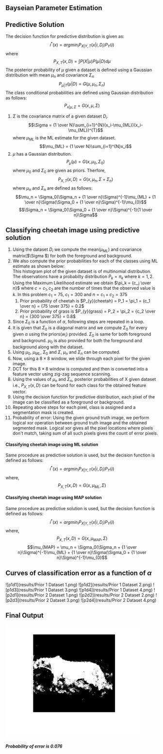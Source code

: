 ## Bayseian Parameter Estimation
## Predictive Solution
The decision function for predictive distribution is given as:
$$i^*(x) = argmin_i P_{X|Y,T}(x|i,D_i)P_Y(i)$$
where
$$P_{X,T}(x,D) = \int_{} P(X|\mu)P(\mu|D)d\mu$$
The posterior probability of $\mu$ given a dataset is defined using a Gaussian distribution with mean $\mu_n$ and covariance $\Sigma_n$
$$P_{\mu|T}(\mu|D) = G(\mu,\mu_n,\Sigma_n)$$
The class conditional probabilities are defined using Gaussian distribution as follows:
$$P_{x|\mu,\Sigma} = G(x,\mu,\Sigma)$$
1. $\Sigma$ is the covariance matrix of a given dataset $D_i$.
$$\Sigma = {1 \over N}\sum_{i=1}^{N}(x_i-\mu_{ML})(x_i-\mu_{ML})^{T}$$
where $\mu_{ML}$ is the ML estimate for the given dataset.
$$\mu_{ML} = {1 \over N}\sum_{i=1}^{N}x_i$$
2. $\mu$ has a Gaussian distribution.
$$P_{\mu}(\mu) = G(x,\mu_0,\Sigma_0) $$
where $\mu_0$ and $\Sigma_0$ are given as priors.
Therfore,
$$P_{X,T}(x,D) = G(x,\mu_n,\Sigma+\Sigma_n)$$
where $\mu_n$ and $\Sigma_n$ are defined as follows:
$$\mu_n = \Sigma_0(\Sigma_n + {1 \over n}\Sigma)^{-1}\mu_{ML} + {1 \over n}\Sigma(\Sigma_0 + {1 \over n}\Sigma)^{-1}\mu_{0}$$
$$\Sigma_n = \Sigma_0(\Sigma_0 + {1 \over n}\Sigma)^{-1}{1 \over n}\Sigma$$

## Classifying cheetah image using predictive solution
1. Using the dataset $D_i$ we compute the mean($\mu_{ML}$) and covariance matrix($\Sigma $) for both the foreground and background. 
2. We also compute the prior probabilities for each of the classes using ML estimate as shown below:<br>
   This histogram plot of the given dataset is of multinomial distribution. The observations have a probabilty distribution $P_k = \pi_k$ where $k = {1,2}$. Using the Maximum Likelihood estimate we obtain $\pi_k = {c_j \over n}$ where $c = {c_1,c_2}$ are the number of times that the observed value is $k$.
   In this problem $c_1 = 75$, $c_1 = 300$ and $n = c_1 + c_2 = 375$
   1. Prior probability of cheetah is 
        $P_{y}(cheetah) = P_1 = \pi_1 = {c_1 \over n}
            	               = {75 \over 375} = 0.2$
   2. Prior probability of grass is 
        $P_{y}(grass) = P_2 = \pi_2 = {c_2 \over n}
            	               = {300 \over 375} = 0.8$
3. Since $\Sigma_0$ is a function of $\alpha$, following steps are repeated in a loop.
4. It is given that $\Sigma_0$ is a diagonal matrix and we compute $\Sigma_0$ for every given $\alpha$ using the priors($w_i$) provided. $\Sigma_0$ is same for both foreground and background. $\mu_0$ is also provided for both the foreground and background along with the dataset.
5. Using $\mu_0$, $\mu_{ML}$, $\Sigma_0$ and $\Sigma$, $\mu_n$ and $\Sigma_n$ can be computed. 
6. Now, using a $8\times8$ window, we slide through each pixel for the given image.
7. DCT for this $8\times8$ window is computed and then is converted into a feature vector using zig-zag sequence scanning.
8. Using the values of $\mu_n$ and $\Sigma_n$, posterior probabilities of X given dataset i.e., $P_{X,T}(x,D)$ can be found for each class for the obtained feature vector.
9. Using the decision function for predictive distribution, each pixel of the image can be classified as a foreground or background. 
10. Repeating above steps for each pixel, class is assigned and a segmentation mask is created.
11. Probability of error: Using the given ground truth image, we perform logical xor operation between ground truth image and the obtained segmented mask. Logical xor gives all the pixel locations where pixels don't match, taking sum of all such pixels gives the count of error pixels.

#### Classifying cheetah image using ML solution
Same procedure as predictive solution is used, but the decision function is defined as follows:
$$i^*(x) = argmin_i P_{X|Y,T}(x|i,D_i)P_Y(i)$$
where,
$$P_{X,T}(x,D) = G(x,\mu_{ML},\Sigma)$$

#### Classifying cheetah image using MAP solution
Same procedure as predictive solution is used, but the decision function is defined as follows:
$$i^*(x) = argmin_i P_{X|Y,T}(x|i,D_i)P_Y(i)$$
where,
$$P_{X,T}(x,D) = G(x,\mu_{MAP},\Sigma)$$
$$\mu_{MAP} = \mu_n = \Sigma_0(\Sigma_n + {1 \over n}\Sigma)^{-1}\mu_{ML} + {1 \over n}\Sigma(\Sigma_0 + {1 \over n}\Sigma)^{-1}\mu_{0}$$

## Curves of classification error as a function of $\alpha$
![p1d1](results/Prior 1 Dataset 1.png)
![p1d2](results/Prior 1 Dataset 2.png)
![p1d3](results/Prior 1 Dataset 3.png)
![p1d4](results/Prior 1 Dataset 4.png)
![p2d1](results/Prior 2 Dataset 1.png)
![p2d2](results/Prior 2 Dataset 2.png)
![p2d3](results/Prior 2 Dataset 3.png)
![p2d4](results/Prior 2 Dataset 4.png)

## Final Output
![bpm](results/bpm.png)
##### Probability of error is 0.076